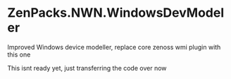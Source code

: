 ZenPacks.NWN.WindowsDevModeler
==============================

Improved Windows device modeller, replace core zenoss wmi plugin with this one

This isnt ready yet, just transferring the code over now
